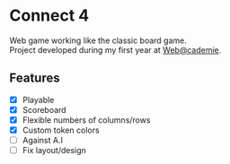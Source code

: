 # Connect 4

Web game working like the classic board game.</br>
Project developed during my first year at [Web@cademie](http://webacademie.org/).

## Features

- [x] Playable
- [x] Scoreboard
- [x] Flexible numbers of columns/rows
- [x] Custom token colors
- [ ] Against A.I
- [ ] Fix layout/design
